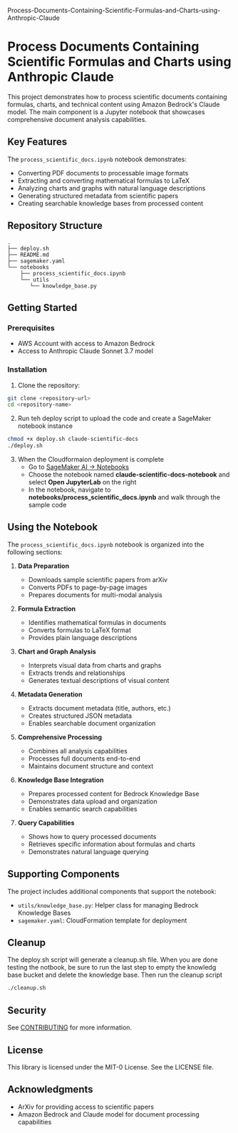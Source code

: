 Process-Documents-Containing-Scientific-Formulas-and-Charts-using-Anthropic-Claude
# Process Documents Containing Scientific Formulas and Charts using Anthropic Claude

This project demonstrates how to process scientific documents containing formulas, charts, and technical content using Amazon Bedrock's Claude model. The main component is a Jupyter notebook that showcases comprehensive document analysis capabilities.

## Key Features

The `process_scientific_docs.ipynb` notebook demonstrates:

- Converting PDF documents to processable image formats
- Extracting and converting mathematical formulas to LaTeX
- Analyzing charts and graphs with natural language descriptions
- Generating structured metadata from scientific papers
- Creating searchable knowledge bases from processed content


## Repository Structure

```
.
├── deploy.sh
├── README.md
├── sagemaker.yaml
└── notebooks
    ├── process_scientific_docs.ipynb
    └── utils
       └── knowledge_base.py
```

## Getting Started

### Prerequisites

- AWS Account with access to Amazon Bedrock
- Access to Anthropic Claude Sonnet 3.7 model

### Installation

1. Clone the repository:
```bash
git clone <repository-url>
cd <repository-name>
```

2. Run teh deploy script to upload the code and create a SageMaker notebook instance 
```bash
chmod +x deploy.sh claude-scientific-docs
./deploy.sh
```

3. When the Cloudformaion deployment is complete
   - Go to [SageMaker AI -> Notebooks](https://console.aws.amazon.com/sagemaker/home?#/notebooks-and-git-repos)
   - Choose the notebook named **claude-scientific-docs-notebook** and select **Open JupyterLab** on the right
   - In the notebook, navigate to **notebooks/process_scientific_docs.ipynb** and walk through the sample code


## Using the Notebook

The `process_scientific_docs.ipynb` notebook is organized into the following sections:

1. **Data Preparation**
   - Downloads sample scientific papers from arXiv
   - Converts PDFs to page-by-page images
   - Prepares documents for multi-modal analysis

2. **Formula Extraction**
   - Identifies mathematical formulas in documents
   - Converts formulas to LaTeX format
   - Provides plain language descriptions

3. **Chart and Graph Analysis**
   - Interprets visual data from charts and graphs
   - Extracts trends and relationships
   - Generates textual descriptions of visual content

4. **Metadata Generation**
   - Extracts document metadata (title, authors, etc.)
   - Creates structured JSON metadata
   - Enables searchable document organization

5. **Comprehensive Processing**
   - Combines all analysis capabilities
   - Processes full documents end-to-end
   - Maintains document structure and context

6. **Knowledge Base Integration**
   - Prepares processed content for Bedrock Knowledge Base
   - Demonstrates data upload and organization
   - Enables semantic search capabilities

7. **Query Capabilities**
   - Shows how to query processed documents
   - Retrieves specific information about formulas and charts
   - Demonstrates natural language querying

## Supporting Components

The project includes additional components that support the notebook:

- `utils/knowledge_base.py`: Helper class for managing Bedrock Knowledge Bases
- `sagemaker.yaml`: CloudFormation template for deployment


## Cleanup

The deploy.sh script will generate a cleanup.sh file. When you are done testing the notbook, be sure to run the last step to empty the knowledg base bucket and delete the knowledge base. Then run the cleanup script
```bash
./cleanup.sh
```



## Security

See [CONTRIBUTING](CONTRIBUTING.md#security-issue-notifications) for more information.

## License

This library is licensed under the MIT-0 License. See the LICENSE file.

## Acknowledgments

- ArXiv for providing access to scientific papers
- Amazon Bedrock and Claude model for document processing capabilities

